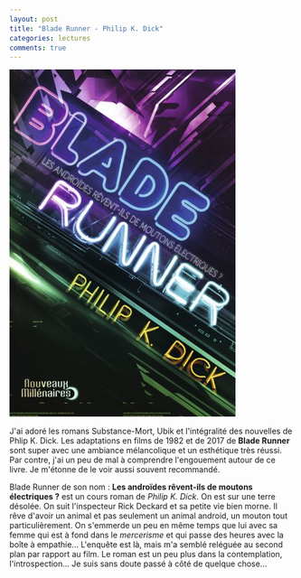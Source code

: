```yaml
---
layout: post
title: "Blade Runner - Philip K. Dick"
categories: lectures
comments: true
---
```


![](https://github.com/homeostasie/bouquins/raw/master/_pics/lv/dick_philip-kindred/blade-runner.jpg)

J'ai adoré les romans Substance-Mort, Ubik et l'intégralité des nouvelles de Phlip K. Dick. Les adaptations en films de 1982 et de 2017 de **Blade Runner** sont super avec une ambiance mélancolique et un esthétique très réussi. Par contre, j'ai un peu de mal à comprendre l'engouement autour de ce livre. Je m'étonne de le voir aussi souvent recommandé. 

Blade Runner de son nom : **Les androïdes rêvent-ils de moutons électriques ?** est un cours roman de *Philip K. Dick*. On est sur une terre désolée. On suit l'inspecteur Rick Deckard et sa petite vie bien morne. Il rêve d'avoir un animal et pas seulement un animal android, un mouton tout particulièrement. On s'emmerde un peu en même temps que lui avec sa femme qui est à fond dans le *mercerisme* et qui passe des heures avec la boîte à empathie... L'enquête est là, mais m'a semblé reléguée au second plan par rapport au film. Le roman est un peu plus dans la contemplation, l'introspection... Je suis sans doute passé à côté de quelque chose...

